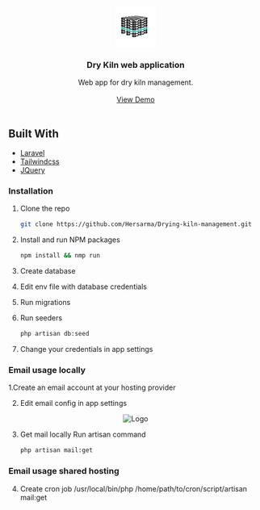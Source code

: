 <div id="top"></div>

<br />
<div align="center">
  <a href="https://github.com/github_username/repo_name">
    <img src="public/img/europalete-logo-black_teal.png" alt="Logo" width="80" height="80">
  </a>

<h3 align="center">Dry Kiln web application</h3>

  <p align="center">
    Web app for dry kiln management.
    <br />
    <br />
    <a href="https://hersarma.in.rs" target="_blank">View Demo</a>
    <br />
    <br />
  </p>
</div>

## Built With

* [Laravel](https://laravel.com)
* [Tailwindcss](https://tailwindcss.com)
* [JQuery](https://jquery.com)

### Installation

1. Clone the repo
   ```sh
   git clone https://github.com/Hersarma/Drying-kiln-management.git
   ```
3. Install and run NPM packages
   ```sh
   npm install && nmp run
   ```
4. Create database

5. Edit env file with database credentials

4. Run migrations

5. Run seeders
   ```sh
   php artisan db:seed
   ```
6. Change your credentials in app settings

### Email usage locally

1.Create an email account at your hosting provider

2. Edit email config in app settings

<div align="center">
  <img src="public/img/github_img/email_settings" alt="Logo" width="80" height="80">
</div>

3. Get mail locally
 Run artisan command
   ```sh
   php artisan mail:get
   ```
### Email usage shared hosting
4. Create cron job
/usr/local/bin/php /home/path/to/cron/script/artisan mail:get

